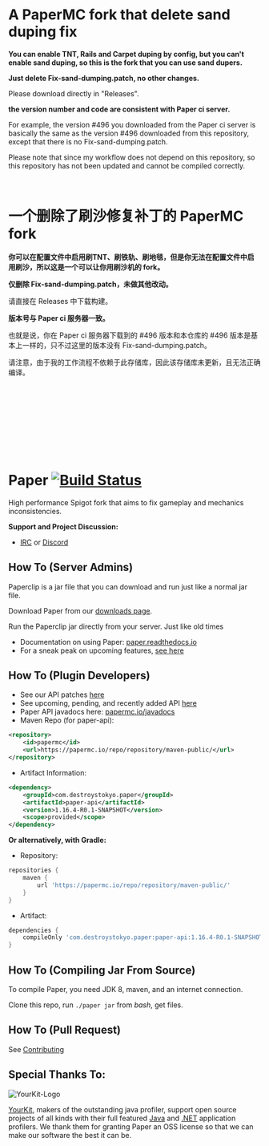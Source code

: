A PaperMC fork that delete sand duping fix
===========
**You can enable TNT, Rails and Carpet duping by config, but you can't enable sand duping, so this is the fork that you can use sand dupers.**

**Just delete Fix-sand-dumping.patch, no other changes.** 

Please download directly in "Releases".

**the version number and code are consistent with Paper ci server.**

For example, the version #496 you downloaded from the Paper ci server is basically the same as the version #496 downloaded from this repository, except that there is no Fix-sand-dumping.patch.

Please note that since my workflow does not depend on this repository, so this repository has not been updated and cannot be compiled correctly.

<br/>

一个删除了刷沙修复补丁的 PaperMC fork
===========
**你可以在配置文件中启用刷TNT、刷铁轨、刷地毯，但是你无法在配置文件中启用刷沙，所以这是一个可以让你用刷沙机的 fork。**

**仅删除 Fix-sand-dumping.patch，未做其他改动。**

请直接在 Releases 中下载构建。

**版本号与 Paper ci 服务器一致。**

也就是说，你在 Paper ci 服务器下载到的 #496 版本和本仓库的 #496 版本是基本上一样的，只不过这里的版本没有 Fix-sand-dumping.patch。

请注意，由于我的工作流程不依赖于此存储库，因此该存储库未更新，且无法正确编译。

<br/>
<br/>
<br/>
<br/>
<br/>
<br/>
<br/>
<br/>

Paper [![Build Status](https://papermc.io/ci/job/Paper-1.16/badge/icon)](https://papermc.io/ci/job/Paper-1.16/)
===========

High performance Spigot fork that aims to fix gameplay and mechanics inconsistencies.


**Support and Project Discussion:**
 - [IRC](https://webchat.esper.net/?channels=paper) or [Discord](https://discord.gg/papermc)


How To (Server Admins)
------
Paperclip is a jar file that you can download and run just like a normal jar file.

Download Paper from our [downloads page](https://papermc.io/downloads).

Run the Paperclip jar directly from your server. Just like old times

  * Documentation on using Paper: [paper.readthedocs.io](https://paper.readthedocs.io/)
  * For a sneak peak on upcoming features, [see here](https://github.com/PaperMC/Paper/projects)

How To (Plugin Developers)
------
 * See our API patches [here](Spigot-API-Patches)
 * See upcoming, pending, and recently added API [here](https://github.com/PaperMC/Paper/projects/6)
 * Paper API javadocs here: [papermc.io/javadocs](https://papermc.io/javadocs/)
 * Maven Repo (for paper-api):
```xml
<repository>
    <id>papermc</id>
    <url>https://papermc.io/repo/repository/maven-public/</url>
</repository>
```
 * Artifact Information:
```xml
<dependency>
    <groupId>com.destroystokyo.paper</groupId>
    <artifactId>paper-api</artifactId>
    <version>1.16.4-R0.1-SNAPSHOT</version>
    <scope>provided</scope>
</dependency>
 ```

**Or alternatively, with Gradle:**

 * Repository:
```groovy
repositories {
    maven {
        url 'https://papermc.io/repo/repository/maven-public/'
    }
}
```
 * Artifact:
```groovy
dependencies {
    compileOnly 'com.destroystokyo.paper:paper-api:1.16.4-R0.1-SNAPSHOT'
}
```

How To (Compiling Jar From Source)
------
To compile Paper, you need JDK 8, maven, and an internet connection.

Clone this repo, run `./paper jar` from *bash*, get files.

How To (Pull Request)
------
See [Contributing](CONTRIBUTING.md)

Special Thanks To:
-------------

![YourKit-Logo](https://www.yourkit.com/images/yklogo.png)

[YourKit](https://www.yourkit.com/), makers of the outstanding java profiler, support open source projects of all kinds with their full featured [Java](https://www.yourkit.com/java/profiler/index.jsp) and [.NET](https://www.yourkit.com/.net/profiler/index.jsp) application profilers. We thank them for granting Paper an OSS license so that we can make our software the best it can be.
